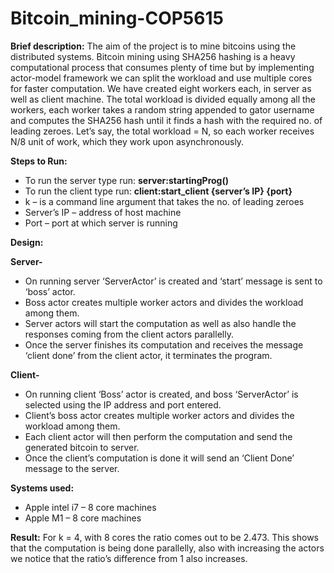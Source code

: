 # Bitcoin_mining-COP5615

**Brief description:** The aim of the project is to mine bitcoins using the distributed systems. Bitcoin mining using SHA256 hashing is a heavy computational process that consumes plenty of time but by implementing actor-model framework we can split the workload and use multiple cores for faster computation. We have created eight workers each, in server as well as client machine. The total workload is divided equally among all the workers, each worker takes a random string appended to gator username and computes the SHA256 hash until it finds a hash with the required no. of leading zeroes. Let’s say, the total workload = N, so each worker receives N/8 unit of work, which they work upon asynchronously.

**Steps to Run:** 
- To run the server type run: **server:startingProg()** 
- To run the client type run: **client:start_client {server’s IP} {port}**
- k – is a command line argument that takes the no. of leading zeroes 
- Server’s IP – address of host machine
- Port – port at which server is running

**Design:** 

**Server-**

- On running server ‘ServerActor’ is created and ‘start’ message is sent to ‘boss’ actor.
- Boss actor creates multiple worker actors and divides the workload among them.
- Server actors will start the computation as well as also handle the responses coming from the client actors parallelly.
- Once the server finishes its computation and receives the message ‘client done’ from the client actor, it terminates the program.

**Client-**

- On running client ‘Boss’ actor is created, and boss ‘ServerActor’ is selected using the IP address and port entered.
- Client’s boss actor creates multiple worker actors and divides the workload among them.
- Each client actor will then perform the computation and send the generated bitcoin to server.
- Once the client’s computation is done it will send an ‘Client Done’ message to the server.

**Systems used:**

- Apple intel i7 – 8 core machines
- Apple M1 – 8 core machines

**Result:** For k = 4, with 8 cores the ratio comes out to be 2.473. This shows that the computation is being done parallelly, also with increasing the actors we notice that the ratio’s difference from 1 also increases.
